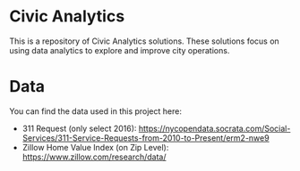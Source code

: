 # Civic Analytics

This is a repository of Civic Analytics solutions. These solutions focus on using data analytics to explore and improve city operations.

# Data

You can find the data used in this project here:
- 311 Request (only select 2016): https://nycopendata.socrata.com/Social-Services/311-Service-Requests-from-2010-to-Present/erm2-nwe9
- Zillow Home Value Index (on Zip Level): https://www.zillow.com/research/data/
